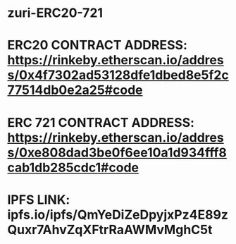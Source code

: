 # zuri-ERC20-721


# ERC20 CONTRACT ADDRESS: https://rinkeby.etherscan.io/address/0x4f7302ad53128dfe1dbed8e5f2c77514db0e2a25#code

# ERC 721 CONTRACT ADDRESS: https://rinkeby.etherscan.io/address/0xe808dad3be0f6ee10a1d934fff8cab1db285cdc1#code

# IPFS LINK: ipfs.io/ipfs/QmYeDiZeDpyjxPz4E89zQuxr7AhvZqXFtrRaAWMvMghC5t
